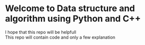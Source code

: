 # Welcome to Data structure and algorithm using Python and C++
I hope that this repo will be helpfull<br>
This repo will contain code and only a few explanation
